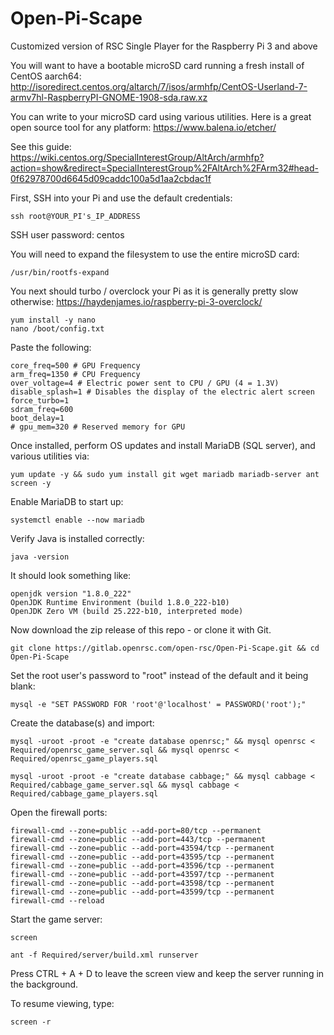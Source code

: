# Open-Pi-Scape
Customized version of RSC Single Player for the Raspberry Pi 3 and above

You will want to have a bootable microSD card running a fresh install of CentOS aarch64:
http://isoredirect.centos.org/altarch/7/isos/armhfp/CentOS-Userland-7-armv7hl-RaspberryPI-GNOME-1908-sda.raw.xz

You can write to your microSD card using various utilities. Here is a great open source tool for any platform:
https://www.balena.io/etcher/


See this guide:
https://wiki.centos.org/SpecialInterestGroup/AltArch/armhfp?action=show&redirect=SpecialInterestGroup%2FAltArch%2FArm32#head-0f62978700d6645d09caddc100a5d1aa2cbdac1f

First, SSH into your Pi and use the default credentials:
```
ssh root@YOUR_PI's_IP_ADDRESS
```

SSH user password: centos


You will need to expand the filesystem to use the entire microSD card:
```
/usr/bin/rootfs-expand
```

You next should turbo / overclock your Pi as it is generally pretty slow otherwise:
https://haydenjames.io/raspberry-pi-3-overclock/
```
yum install -y nano
nano /boot/config.txt
```

Paste the following:
```
core_freq=500 # GPU Frequency
arm_freq=1350 # CPU Frequency
over_voltage=4 # Electric power sent to CPU / GPU (4 = 1.3V)
disable_splash=1 # Disables the display of the electric alert screen
force_turbo=1
sdram_freq=600
boot_delay=1
# gpu_mem=320 # Reserved memory for GPU
```


Once installed, perform OS updates and install MariaDB (SQL server), and various utilities via:
```
yum update -y && sudo yum install git wget mariadb mariadb-server ant screen -y
```

Enable MariaDB to start up:
```
systemctl enable --now mariadb
```

Verify Java is installed correctly:
```
java -version
```

It should look something like:
```
openjdk version "1.8.0_222"
OpenJDK Runtime Environment (build 1.8.0_222-b10)
OpenJDK Zero VM (build 25.222-b10, interpreted mode)
```

Now download the zip release of this repo - or clone it with Git.
```
git clone https://gitlab.openrsc.com/open-rsc/Open-Pi-Scape.git && cd Open-Pi-Scape
```


Set the root user's password to "root" instead of the default and it being blank:
```
mysql -e "SET PASSWORD FOR 'root'@'localhost' = PASSWORD('root');"
```

Create the database(s) and import:
```
mysql -uroot -proot -e "create database openrsc;" && mysql openrsc < Required/openrsc_game_server.sql && mysql openrsc < Required/openrsc_game_players.sql

mysql -uroot -proot -e "create database cabbage;" && mysql cabbage < Required/cabbage_game_server.sql && mysql cabbage < Required/cabbage_game_players.sql
```

Open the firewall ports:
```
firewall-cmd --zone=public --add-port=80/tcp --permanent
firewall-cmd --zone=public --add-port=443/tcp --permanent
firewall-cmd --zone=public --add-port=43594/tcp --permanent
firewall-cmd --zone=public --add-port=43595/tcp --permanent
firewall-cmd --zone=public --add-port=43596/tcp --permanent
firewall-cmd --zone=public --add-port=43597/tcp --permanent
firewall-cmd --zone=public --add-port=43598/tcp --permanent
firewall-cmd --zone=public --add-port=43599/tcp --permanent
firewall-cmd --reload 
```

Start the game server:
```
screen

ant -f Required/server/build.xml runserver
```

Press CTRL + A + D to leave the screen view and keep the server running in the background.

To resume viewing, type:
```
screen -r
```